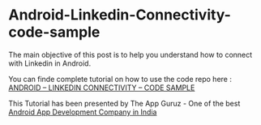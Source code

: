 Android-Linkedin-Connectivity-code-sample
=========================================

The main objective of this post is to help you understand how to connect with Linkedin in Android.


You can finde complete tutorial on how to use the code repo here : <a href="http://www.theappguruz.com/blog/android-linkedin-connectivity-code-sample/">ANDROID – LINKEDIN CONNECTIVITY – CODE SAMPLE</a>

This Tutorial has been presented by The App Guruz - One of the best <a href="http://www.theappguruz.com/android-app-development/">Android App Development Company in India</a>

